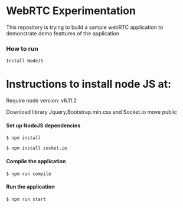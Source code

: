 # WebRTC Experimentation

This repository is trying to build a sample webRTC application to demonstrate demo feattures of the application

### How to run
```
Install NodeJS
```
# Instructions to install node JS at:

Require node version: v6.11.2

Download library Jquery,Bootstrap.min.css and Socket.io move public

#### Set up NodeJS dependencies
```
$ npm install

$ npm install socket.io
```
#### Compile the application
```
$ npm run compile
```
#### Run the application
```
$ npm run start
```